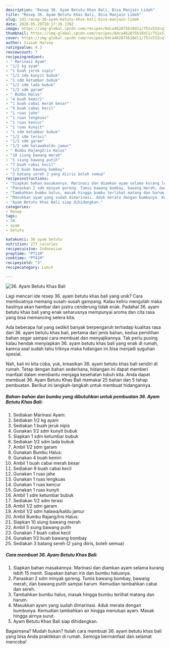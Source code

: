 ```yaml
---
description: "Resep 36. Ayam Betutu Khas Bali, Bisa Manjain Lidah"
title: "Resep 36. Ayam Betutu Khas Bali, Bisa Manjain Lidah"
slug: 342-resep-36-ayam-betutu-khas-bali-bisa-manjain-lidah
date: 2020-05-20T10:17:28.139Z
image: https://img-global.cpcdn.com/recipes/6dca462875b18d11/751x532cq70/36-ayam-betutu-khas-bali-foto-resep-utama.jpg
thumbnail: https://img-global.cpcdn.com/recipes/6dca462875b18d11/751x532cq70/36-ayam-betutu-khas-bali-foto-resep-utama.jpg
cover: https://img-global.cpcdn.com/recipes/6dca462875b18d11/751x532cq70/36-ayam-betutu-khas-bali-foto-resep-utama.jpg
author: Isaiah Harvey
ratingvalue: 4.3
reviewcount: 7
recipeingredient:
- " Marinasi Ayam"
- "1/2 kg ayam"
- "1 buah jeruk nipis"
- "1/2 sdm kunyit bubuk"
- "1 sdm ketumbar bubuk"
- "1/2 sdm lada bubuk"
- "1/2 sdm garam"
- " Bumbu Halus"
- "4 buah kemiri"
- "1 buah cabai merah besar"
- "9 buah cabai kecil"
- "1 ruas jahe"
- "1 ruas lengkuas"
- "1 ruas kencur"
- "1 ruas kunyit"
- "1 sdm ketumbar bubuk"
- "1/2 sdm terasi"
- "1/2 sdm garam"
- "1/2 sdm halawakaldu jamur"
- " Bumbu RajangIris Halus"
- "10 siung bawang merah"
- "5 siung bawang putih"
- "7 buah cabai kecil"
- "1/2 buah bawang bombay"
- "3 batang sereh 2 yang diiris boleh semua"
recipeinstructions:
- "Siapkan bahan masakannya. Marinasi dan diamkan ayam selama kurang lebih 15 menit. Siapakan bahan iris dan bumbu halusnya."
- "Panaskan 2 sdm minyak goreng. Tumis bawang bombay, bawang merah, dan bawang putih sampai harum. Kemudian tambahkan cabai dan sereh."
- "Tambahkan bumbu halus, masak hingga bumbu terlihat matang dan harum."
- "Masukkan ayam yang sudah dimarinasi. Aduk merata dengan bumbunya. Kemudian tambahkan air hingga menutupi ayam. Masak hingga airnya surut."
- "Ayam Betutu Khas Bali siap dihidangkan."
categories:
- Resep
tags:
- 36
- ayam
- betutu

katakunci: 36 ayam betutu 
nutrition: 277 calories
recipecuisine: Indonesian
preptime: "PT11M"
cooktime: "PT41M"
recipeyield: "3"
recipecategory: Lunch

---
```



![36. Ayam Betutu Khas Bali](https://img-global.cpcdn.com/recipes/6dca462875b18d11/751x532cq70/36-ayam-betutu-khas-bali-foto-resep-utama.jpg)

Lagi mencari ide resep 36. ayam betutu khas bali yang unik? Cara membuatnya memang susah-susah gampang. Kalau keliru mengolah maka hasilnya akan hambar dan justru cenderung tidak enak. Padahal 36. ayam betutu khas bali yang enak seharusnya mempunyai aroma dan cita rasa yang bisa memancing selera kita.



Ada beberapa hal yang sedikit banyak berpengaruh terhadap kualitas rasa dari 36. ayam betutu khas bali, pertama dari jenis bahan, kedua pemilihan bahan segar sampai cara membuat dan menyajikannya. Tak perlu pusing kalau hendak menyiapkan 36. ayam betutu khas bali yang enak di rumah, karena asal sudah tahu triknya maka hidangan ini bisa menjadi suguhan spesial.


Nah, kali ini kita coba, yuk, kreasikan 36. ayam betutu khas bali sendiri di rumah. Tetap dengan bahan sederhana, hidangan ini dapat memberi manfaat dalam membantu menjaga kesehatan tubuh kita. Anda dapat membuat 36. Ayam Betutu Khas Bali memakai 25 bahan dan 5 tahap pembuatan. Berikut ini langkah-langkah untuk membuat hidangannya.

<!--inarticleads1-->

##### Bahan-bahan dan bumbu yang dibutuhkan untuk pembuatan 36. Ayam Betutu Khas Bali:

1. Sediakan  Marinasi Ayam:
1. Sediakan 1/2 kg ayam
1. Sediakan 1 buah jeruk nipis
1. Gunakan 1/2 sdm kunyit bubuk
1. Siapkan 1 sdm ketumbar bubuk
1. Sediakan 1/2 sdm lada bubuk
1. Ambil 1/2 sdm garam
1. Gunakan  Bumbu Halus:
1. Gunakan 4 buah kemiri
1. Ambil 1 buah cabai merah besar
1. Sediakan 9 buah cabai kecil
1. Gunakan 1 ruas jahe
1. Gunakan 1 ruas lengkuas
1. Gunakan 1 ruas kencur
1. Gunakan 1 ruas kunyit
1. Ambil 1 sdm ketumbar bubuk
1. Sediakan 1/2 sdm terasi
1. Ambil 1/2 sdm garam
1. Ambil 1/2 sdm halawa/kaldu jamur
1. Ambil  Bumbu Rajang/Iris Halus:
1. Siapkan 10 siung bawang merah
1. Ambil 5 siung bawang putih
1. Gunakan 7 buah cabai kecil
1. Gunakan 1/2 buah bawang bombay
1. Sediakan 3 batang sereh (2 yang diiris, boleh semua)




<!--inarticleads2-->

##### Cara membuat 36. Ayam Betutu Khas Bali:

1. Siapkan bahan masakannya. Marinasi dan diamkan ayam selama kurang lebih 15 menit. Siapakan bahan iris dan bumbu halusnya.
1. Panaskan 2 sdm minyak goreng. Tumis bawang bombay, bawang merah, dan bawang putih sampai harum. Kemudian tambahkan cabai dan sereh.
1. Tambahkan bumbu halus, masak hingga bumbu terlihat matang dan harum.
1. Masukkan ayam yang sudah dimarinasi. Aduk merata dengan bumbunya. Kemudian tambahkan air hingga menutupi ayam. Masak hingga airnya surut.
1. Ayam Betutu Khas Bali siap dihidangkan.




Bagaimana? Mudah bukan? Itulah cara membuat 36. ayam betutu khas bali yang bisa Anda praktikkan di rumah. Semoga bermanfaat dan selamat mencoba!
